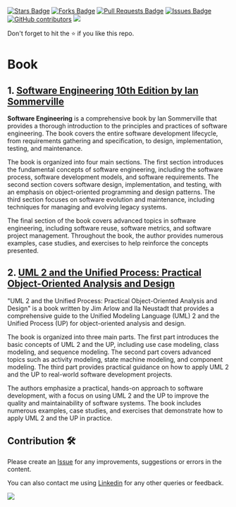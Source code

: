 <a href="https://github.com/drshahizan/software-engineering/stargazers"><img src="https://img.shields.io/github/stars/drshahizan/software-engineering" alt="Stars Badge"/></a>
<a href="https://github.com/drshahizan/software-engineering/network/members"><img src="https://img.shields.io/github/forks/drshahizan/software-engineering" alt="Forks Badge"/></a>
<a href="https://github.com/drshahizan/software-engineering/pulls"><img src="https://img.shields.io/github/issues-pr/drshahizan/software-engineering" alt="Pull Requests Badge"/></a>
<a href="https://github.com/drshahizan/software-engineering"><img src="https://img.shields.io/github/issues/drshahizan/software-engineering" alt="Issues Badge"/></a>
<a href="https://github.com/drshahizan/software-engineering/graphs/contributors"><img alt="GitHub contributors" src="https://img.shields.io/github/contributors/drshahizan/software-engineering?color=2b9348"></a>
![](https://visitor-badge.glitch.me/badge?page_id=drshahizan/software-engineering)

Don't forget to hit the :star: if you like this repo.

# Book
## 1. [Software Engineering 10th Edition by Ian Sommerville](https://mycourses.aalto.fi/pluginfile.php/1177979/mod_resource/content/1/Sommerville-Software-Engineering-10ed.pdf)
**Software Engineering** is a comprehensive book by Ian Sommerville that provides a thorough introduction to the principles and practices of software engineering. The book covers the entire software development lifecycle, from requirements gathering and specification, to design, implementation, testing, and maintenance.

The book is organized into four main sections. The first section introduces the fundamental concepts of software engineering, including the software process, software development models, and software requirements. The second section covers software design, implementation, and testing, with an emphasis on object-oriented programming and design patterns. The third section focuses on software evolution and maintenance, including techniques for managing and evolving legacy systems.

The final section of the book covers advanced topics in software engineering, including software reuse, software metrics, and software project management. Throughout the book, the author provides numerous examples, case studies, and exercises to help reinforce the concepts presented.


## 2. [UML 2 and the Unified Process: Practical Object-Oriented Analysis and Design](https://www.amazon.com/UML-Unified-Process-Practical-Object-Oriented/dp/0321321278)
"UML 2 and the Unified Process: Practical Object-Oriented Analysis and Design" is a book written by Jim Arlow and Ila Neustadt that provides a comprehensive guide to the Unified Modeling Language (UML) 2 and the Unified Process (UP) for object-oriented analysis and design.

The book is organized into three main parts. The first part introduces the basic concepts of UML 2 and the UP, including use case modeling, class modeling, and sequence modeling. The second part covers advanced topics such as activity modeling, state machine modeling, and component modeling. The third part provides practical guidance on how to apply UML 2 and the UP to real-world software development projects.

The authors emphasize a practical, hands-on approach to software development, with a focus on using UML 2 and the UP to improve the quality and maintainability of software systems. The book includes numerous examples, case studies, and exercises that demonstrate how to apply UML 2 and the UP in practice.


## Contribution 🛠️
Please create an [Issue](https://github.com/drshahizan/software-engineering/issues) for any improvements, suggestions or errors in the content.

You can also contact me using [Linkedin](https://www.linkedin.com/in/drshahizan/) for any other queries or feedback.

![](https://komarev.com/ghpvc/?username=drshahizan&label=Views&color=0e75b6&style=flat)
